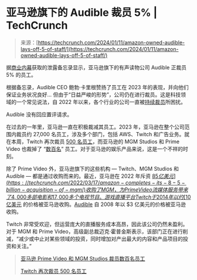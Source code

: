 <!--yml

类别: 未分类

日期: 2024-05-27 14:40:35

-->

# 亚马逊旗下的 Audible 裁员 5% | TechCrunch

> 来源：[https://techcrunch.com/2024/01/11/amazon-owned-audible-lays-off-5-of-staff/](https://techcrunch.com/2024/01/11/amazon-owned-audible-lays-off-5-of-staff/)

据[商业内幕](https://www.businessinsider.com/amazon-jobs-layoffs-audible-2024-1)获取的泄露备忘录显示，亚马逊旗下的有声读物公司 Audible 正裁员 5% 的员工。

根据备忘录，Audible CEO 鲍勃·卡里根赞扬了员工在 2023 年的表现，并向他们保证业务状况良好... 但由于“日益严峻的形势”，公司仍在进行裁员。这是科技领域的一个常见说法，自 2022 年以来，各个行业的公司一直被[持续裁员](https://techcrunch.com/2024/01/09/tech-layoffs-2023-list/)所困扰。

Audible 没有回应置评请求。

在过去的一年里，亚马逊一直在积极裁减其员工。2023 年，亚马逊在整个公司范围内裁员约 27,000 名员工，涉及多个部门，包括 AWS、Twitch 和广告业务。就在本周，Twitch 再次裁员 [500 名员工](https://techcrunch.com/2024/01/09/twitch-layoff-500-employees/)，而亚马逊的 MGM Studios 和 Prime Video 也裁掉了 “[数百名](https://techcrunch.com/2024/01/10/amazon-prime-video-and-mgm-studios-laid-off-hundreds-of-employees/)” 员工。对于亚马逊的娱乐产品来说，这是一个不祥的时刻。

除了 Prime Video 外，亚马逊旗下的这些机构 — Twitch、MGM Studios 和 Audible — 都是通过收购而来的。最近，亚马逊在 2022 年斥资 [$85 亿美元](https://techcrunch.com/2022/03/17/amazon-completes-its-8-5-billion-acquisition-of-mgm/) 收购了 MGM，为 Prime Video 流媒体服务带来了 4,000 多部电影和 17,000 多个电视节目。游戏直播平台 Twitch 于 2014 年以约 [$10 亿美元](https://techcrunch.com/2014/08/25/amazon-will-buy-twitch-for-over-1-billion/) 的价格被亚马逊收购。[Audible](https://techcrunch.com/2008/01/31/amazon-strengthens-its-digital-hand-with-300-million-purchase-of-audible/) 自 2008 年以 $3 亿美元的价格被亚马逊收购。

Twitch 非常受欢迎，但运营庞大的直播服务成本高昂，因此该公司仍然未盈利。对于 MGM 和 Prime Video，高级副总裁迈克·霍普金斯表示，该部门正在进行削减，“减少或中止对某些领域的投资，同时增加对产出最大的内容和产品项目的投资和关注。”

> [亚马逊 Prime Video 和 MGM Studios 裁员数百名员工](https://techcrunch.com/2024/01/10/amazon-prime-video-and-mgm-studios-laid-off-hundreds-of-employees/)
> 
> [Twitch 再次裁员 500 名员工](https://techcrunch.com/2024/01/09/twitch-layoff-500-employees/)
